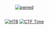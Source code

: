 <div align="center">

[![pwned](https://github.com/steel-balls/.github/assets/121574230/5b673bca-ac50-4459-894a-a46e9c2a4978)](https://app.hackthebox.com/teams/overview/5484)

​​​​​​</br> [![HTB](https://user-images.githubusercontent.com/121574230/234416769-acc5eda5-c910-46d7-9325-f3040aa91f05.png)](https://app.hackthebox.com/teams/overview/5484) [![CTF Time](https://user-images.githubusercontent.com/121574230/234416811-26b7be48-7f45-409a-8e49-a829fac2dcff.png)](https://ctftime.org/team/171176)

</div>
